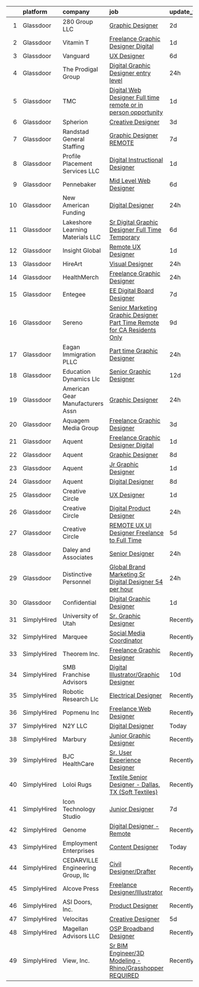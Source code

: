 

|    | platform    | company                           | job                                                                                                                                                                                                                                                                                                                                                                                                                                                                                                                                                                                                                                                                                                                                                                                                                                                                                                                                                                                                                                                                                                                                                                                                                                                                                                                                                                                               | update_time   | location           |
|---:|:------------|:----------------------------------|:--------------------------------------------------------------------------------------------------------------------------------------------------------------------------------------------------------------------------------------------------------------------------------------------------------------------------------------------------------------------------------------------------------------------------------------------------------------------------------------------------------------------------------------------------------------------------------------------------------------------------------------------------------------------------------------------------------------------------------------------------------------------------------------------------------------------------------------------------------------------------------------------------------------------------------------------------------------------------------------------------------------------------------------------------------------------------------------------------------------------------------------------------------------------------------------------------------------------------------------------------------------------------------------------------------------------------------------------------------------------------------------------------|:--------------|:-------------------|
|  1 | Glassdoor   | 280 Group LLC                     | [Graphic Designer](https://www.glassdoor.com/partner/jobListing.htm?pos=104&ao=1110586&s=58&guid=00000182009f920d83cc0e501e436b41&src=GD_JOB_AD&t=SR&vt=w&ea=1&cs=1_e8165806&cb=1657867834366&jobListingId=1008000486432&cpc=AC285F3A3ECA6BB0&jrtk=3-0-1g809v4kckblt801-1g809v4ksg4e4801-8e0ca34653e8e05b--6NYlbfkN0A96WIVUs5SSd1e5sdPWOjBiMJz3fk-GTbl_X95fEr7N7_O7gG7yYqATSY5E6jF4LOAu-d1G5vqmQK5-aVG4tOej9c_eEuMuqH8C1GeeNW2KtJSJ31b6MoFFw5KM710vWFGSjvXW7I3OG-OwT4mnPnLIfvWCjlnumDR2ayBGhUSESBLxX0cWl5Bz0cpK3t8G0VlrieY0F9W3OEzAx4Q7n80EDsuySq7CVHE0JQYu36E3Aqu2iroL2wQnexAp8A9zHow9kGMvnxqD7oCTEiomHWCnf6i6L18cWyZXG8t7WU52yfhnfWgyMUUboStRLOc3OSFHtmdONjT4upW_jrD8A2Yet_KcBvRcpm5mchVrpfq0ViHU2mF_QbsV0GNIoflCOCIeMWZ9JyVF87pGgAgmgDq5jPUqO4mrJHsbWinHBo1XvjDqYVpFqo_qQIfq6SH4To96fBCQVoplWFC-OVK0NLkZ2HUJseOQ9moUD1Op0vv5DqicOFBev7dw__Et0mJbvM%3D)                                                                                                                                                                                                                                                                                                                                                                                                                                                                                                                                         | 2d            | Remote             |
|  2 | Glassdoor   | Vitamin T                         | [Freelance Graphic Designer  Digital ](https://www.glassdoor.com/partner/jobListing.htm?pos=120&ao=1110586&s=58&guid=00000182009f920d83cc0e501e436b41&src=GD_JOB_AD&t=SR&vt=w&cs=1_619d078f&cb=1657867834368&jobListingId=1008003371939&cpc=6FC5BA77C9A4CD78&jrtk=3-0-1g809v4kckblt801-1g809v4ksg4e4801-b8aaf4f790a6822f--6NYlbfkN0DMrcEu7yrtATojKJA7cEzGQ3FdRGWLh0CZQInL4ECGI6k5tN82kdM0cJmh4vC7GgjKNvTzYday83o81_T4WKA7b-d9Hj33A104tepf51FPuFTB1Ljl-RdeiHAR7waaXXEbP6UQJH3qO91B-OiRteeOFAg_UGoOJfky8aSC0JcLRb8qpQLpaWa_oc_iYUls4TH-LPHhblBStgMoMa7aFYR-Y_wSWJ7q4nVmCN5unOrVlaGO-PvSxAiB1YlvzsavlFpK24BIxJ7stDnDH4m1Bk7uLySh3p7rHLuka5nyxtU72ysz7QL5rogS9gwnfXt-G6_HmhVf_4yeJfTptMKIap4SyWOZNTwY69ljvovLL7sihqzEvFHQK_fp70JAD-nYqrrx12Pne5Uj7LPngUP9KadGkfd-6SxC_rY1Q7X5A94VMZ0XXpcy5wMKVKkaW1sI1OCfSyoMnRU7pGdrWCf4TE6URmNM7pkN16E%3D)                                                                                                                                                                                                                                                                                                                                                                                                                                                                                                                                                          | 1d            | Boston, MA         |
|  3 | Glassdoor   | Vanguard                          | [UX Designer](https://www.glassdoor.com/partner/jobListing.htm?pos=114&ao=1110586&s=58&guid=00000182009f920d83cc0e501e436b41&src=GD_JOB_AD&t=SR&vt=w&cs=1_7a653413&cb=1657867834367&jobListingId=1007993682666&cpc=451933188B21919D&jrtk=3-0-1g809v4kckblt801-1g809v4ksg4e4801-49b79d09a4a1ed6a--6NYlbfkN0BWQs_M7ZA8XLbIFWVw-PYcVVEPryqVLyWhKaEKPskHy2YkbHyHJDwBFABfX2IzFJUHxZBocsiHIjyETAA2IJleXMM53ZfGbShaZJ2LfLUC8Mp6T-TD3f4NqaTsWMDy-ly7MLoIOzJK5eWyMoHj7u3123NXzA5TDuBUztj0PtS1fm_ENyMu87yVQasCQGg0VzO8V3C8kAXffY3C513obgb4rdO7ewg3Y-yFpQ4xIyWHTV4D0ou7r5Te_YnBXjqq9QbbB3-6y_DTiql9DIYhW58XvAZf9t_7-tn-MmrG_LXDVXNo3IAED5Y0GRqckJb8nqHI4mk8_UC2sJk6oF0XKU2CNo013YwSUatcVDR0nlyFlDzP92ELtqXQYtNiQt2Jj8BY5kJtrjmrH-_4UZbAxA6WHIT9u1iVGueTSgBiX8mhKFLJiIQwEUeroT_M6sXEH3oA6Zht9z_y1biZsyQS3iJO_ALNB5MvKALOWKV43CcAV4xQSI0v2kfdVzqH2NLnZenPXQ_0qtIJajZuBsb4MvRo-NItg5ClnghN11AlWUB8kszNhBwxMGXuqZI_ysAct5vbp7oLMBMDYfj8VuUhf9Y62Hd9uUTU0ECUQ0bf4q1_KxhmHgHwUfRtASNcpLex6cB9T9SW0EpgD-dU9sJArdUqnCzyz8Ro_SZUxHUhKo2Hga38zZKD20CogC396W4_aThx740uDtli81dD-ZUSVBN0PJoY8SoF4UHox2mc0ziFlLpVEj6zLtnrN3i-cdMjjcmWgGUPWRK82eEyPJ1iE_MndUUnMax7wQMpK4ocpe7tD6sORUgLN6jAy8UdBl-GqCy6XVpV1xAjk5qFBuLY2Gsdy317HeBpYQe-3kVJ4cy4DFyq0nQKY-PTVy8zOfnUMzUt455sEr0gOj3bHWPFYrZaofCw1dTOkoI_2fm3d-eKlTsoRxKUd631j3QBmeq4DaLtreqzRsibm3qky4JXjhuFl-asgJkSZ8XzPftfS19zixtVbmvUd07G8cAoloAcjwyOAGpwW_k0_7YC41IN1VxY) | 6d            | Remote             |
|  4 | Glassdoor   | The Prodigal Group                | [Digital Graphic Designer   entry level](https://www.glassdoor.com/partner/jobListing.htm?pos=101&ao=1110586&s=58&guid=00000182009f920d83cc0e501e436b41&src=GD_JOB_AD&t=SR&vt=w&ea=1&cs=1_c9994b46&cb=1657867834365&jobListingId=1008006258013&cpc=853DEF62E69EE75B&jrtk=3-0-1g809v4kckblt801-1g809v4ksg4e4801-474385a0925fd0c0--6NYlbfkN0ATuzukLZvOA7Cxi5gGVTPK8s05ijijAIGQnHXs5Od0X0goQyMYXdNJBQ_KeA34_BL3DenuPMshZR5KXGNs7ij7qjSve0Rxmwcxnqt1qAUDibwEf1-XRUO-4IScDekABIm3y117-FNwSgEEhyrkceu2o1HT0IT9al7GKIjAUIQu7mPv7O2e6aLrzLfaSYD4OA6SVOA2afMw3B4N7-Ym9NFtc6OVZgypMWtUvFhUMaVcjYKlIjiid1_Xb_KpuFXOMV_V3SUqvV0nrqhiSHrueybwFk0BPJqXavNHx0xCbvg_-irgbiaXaZqdAfsv4rARWY719ARR-tUkAJcib1h1E6tbRx7JK1hCK0WdxQu9m6OGL7ZSdk7LE01wTtgt2KYVag3sRwzbEDmNy7_kz0fxAPMeUth9DxcHN6OEY0-emwBlEbuRna5ooEpAZ8qqe9YPx58HFXf41HdQbRYRJwBgdBvwrJia4MMAlODAh-SU7NjMsKwZelf1kPHh7uLIxvO2iYKmmnbL7EtjJQ%3D%3D)                                                                                                                                                                                                                                                                                                                                                                                                                                                                                                     | 24h           | Eagan, MN          |
|  5 | Glassdoor   | TMC                               | [Digital Web Designer   Full time remote or in person opportunity ](https://www.glassdoor.com/partner/jobListing.htm?pos=111&ao=1110586&s=58&guid=00000182009f920d83cc0e501e436b41&src=GD_JOB_AD&t=SR&vt=w&ea=1&cs=1_f3ae1380&cb=1657867834367&jobListingId=1008002937055&cpc=3DB599BF2F4828F0&jrtk=3-0-1g809v4kckblt801-1g809v4ksg4e4801-a26bebdf1fb63f3d--6NYlbfkN0BplMsZ7EaIhGY7mYoBG98EI7b4UtQDV_xIzGnVofTarjH-XwNLMxjau36WeZZlqvPXURsZJw6N1TbFArSAJATZmDS0irV08MiWaJc8zHueBBJfkS69_gWiCqqj0e-4OJhmxLk7gTdA_7j0BcRCu7AWb1JkRS_NNaoF2J1DH56vcXkYkwlJaQnX8c6jBiblq4E0C4chrUTE8j33awyya639wAnPq9pbEUI3-mq-rtaW33FyZoHXHQCZJYjKx_AwKHxxggT_AJ7rmP_MQojim3ST7q4W3MAhwS_g_GnOcFLV3U-NNJ8uNeiwViKK_jJ19Q_uM9Kq73Yo-tK_lhnrpS9IlbHNKkaW3Tlkas5MAS3AqDfY-Z51gIbgat3Vcj8i1CalYJmu2KaUKn1TI1JdVttr-d1BFyk8JkbMbhxHdSm3z6SD287KU9r3CAZvMEQspjulxUE_JylzUS7GJ6e5OJS3sSJl6d1mfRFsdG7b9TCFCv0m-et3LSDW)                                                                                                                                                                                                                                                                                                                                                                                                                                                                                                      | 1d            | Connecticut        |
|  6 | Glassdoor   | Spherion                          | [Creative Designer](https://www.glassdoor.com/partner/jobListing.htm?pos=128&ao=1110586&s=58&guid=00000182009f920d83cc0e501e436b41&src=GD_JOB_AD&t=SR&vt=w&ea=1&cs=1_d5169907&cb=1657867834369&jobListingId=1007997451737&cpc=F4EED0218A761C36&jrtk=3-0-1g809v4kckblt801-1g809v4ksg4e4801-1e1398609a68b71d--6NYlbfkN0BpNZHkGCYrNx41be8qaaTe0TzeBrdPS_PZvndxEDoRqCuH3CNcO_WgIxvH872q8BXocWzhpZ2eRKqkciQtsNBTawKLGBCPr2cWDGwrhQ-bf1cswthjJFSiqlVhhCMNwL2HoaXnVr_hlWdlAjgOm77T8-YWdXZWO3viAo31AQo78StG72DOM7TWp8lqTKskptAPjzmU_oi6NeAuUCS855-teGjDtIs-60q5u1Oj51VQOLAMyduJNi74ucXHkL2BXmSqIWdfSdchRwcshNpgFSAn9XT92TyKJnB25NMKPpmWhcy554iNhhPIAvSZMBKZxUMo7cWWaJNkX5bVl3MVFPCrEthKPG6Id0WEF3112da8OmgqC6Zu1VPHttqTIdzwZwYJRGV_QXWCuA6JJB550ewTKUXJSEozaS068Gpt3nTPUc1aWjH358SoSNR2XQkgqr_gdulvq5f3yllcgM7Y1ssZdZqRdXq4t-Vx3lt_Txt7x472NUYsfPjenehG6rIPbhQ%3D)                                                                                                                                                                                                                                                                                                                                                                                                                                                                                                                                        | 3d            | Lebanon, IN        |
|  7 | Glassdoor   | Randstad General Staffing         | [Graphic Designer   REMOTE](https://www.glassdoor.com/partner/jobListing.htm?pos=118&ao=1110586&s=58&guid=00000182009f920d83cc0e501e436b41&src=GD_JOB_AD&t=SR&vt=w&ea=1&cs=1_3374b2a4&cb=1657867834368&jobListingId=1007990726948&cpc=8795CF9063CD573D&jrtk=3-0-1g809v4kckblt801-1g809v4ksg4e4801-4705afaf81c910a4--6NYlbfkN0BP0SNj5t90jkfF5SbRhYc-YYyKnIlIACqwosTKYtJiUOPFcGVraBBNH3PqNVaKMlOuVmRJWKrrq4EM2jRhWlKfZxM8eXEywoHlN3U-M2UVWO94To79VdvpioeFj0KoewcVhePBU7vspZEM1G4UbOHc7zykI3Y0lskQjYjoXHr1-1fzniQvjeCbaTnFzzO3sOdLNlu8PzX6aFDYXW6HXvuuLXTbhQPWOS_zcYBuwb7C8JG8f6vO4r3K1jmzIOWmFUNdRYUJC0vZN8R0BZF2fHGDOVjjGAX6dwz85NgheQ5OIE22zhOK_6g6E3BFAdoUvnG70UdtWepBazzmXpJupg3x_5fcmPpDx7uDAGplUbM8vMb_OQS4VLMUXTBpoe4MxW1OQi-NhJM4S4vxkx_DuaflK6lRU8UKVJQwe1gIdsMzW-pxSKzbrYVGCG5v-xpPBWXBhcyEvaSBB6Pw0xZuLD0oB5d1ygSJRcdpRWLRY5Q8nDTbl8_CQM4En1UDriXEkFiAzeVWD9IPEE1EdH47lj6tLFVIYU5SyVCegvUuLSqvIVVkNGFVjI3nw2eMhNjO3KYLPeGFed1Mz7uPnNT83b6fuo_nLukYABB6KEb26mXfQ1Eg2hP6Kt8kGeYKWZ8JaLyPScLKOOYxcYdov_ZHvPuR)                                                                                                                                                                                                                                                                                                                                                                              | 7d            | Remote             |
|  8 | Glassdoor   | Profile Placement Services  LLC   | [Digital Instructional Designer](https://www.glassdoor.com/partner/jobListing.htm?pos=103&ao=1110586&s=58&guid=00000182009f920d83cc0e501e436b41&src=GD_JOB_AD&t=SR&vt=w&cs=1_69b24147&cb=1657867834365&jobListingId=1008003138507&cpc=85D4E989D68E6247&jrtk=3-0-1g809v4kckblt801-1g809v4ksg4e4801-0f4dccc4c7324613--6NYlbfkN0AB9QmTA0CCjNV0D_cA_rQfbQIKI-slyn3CIlmX3zDlnnooLjaoArZqjXIJKtppNx8RB8kFzjqeSzRFpd3YI4VitBaK3BJCoOgpXt06cFXR342onJG9yUmr-ZvSa_f8NuhDp9yS4OUAt3iGnioCJFeEZUfgzc39Ox0tQHC_Rz2anUUhSFfhR12oiMFSVr99w3ZrIlmrcsMrlQ37KNpC1hlCgp36_hZXpuKA9ZVc6ERK1WWTfvO3C1rWky7jwE9cBwZ-VrOYXh5457V7eCtYN2mVHzXa2cl-3bHu4TqTKxwVTcTNmmULtWDuakWVRNfs0MR1q9wfCN0Lbw4Ps4BFIpgF5oDBAf3tfhTjXAUrx9oczNISe73qQyXC8vcvrVXtV8sAPPxSL5FWM-U-0bNyDJgiGel8Xh5ETphSVsv-vXkaY4CN8XQagWnTihUjurKMnBYtW6Df7iEsycM4ScvGULDr_i0GPERhyZxJuhoOGaW_pzQSgl6xyNaBQPyHoUAo5lmctsJ-Rtxobis-CIu3GX-P9noFy7TJpAj41A-wp3u2iu0v5f0zFJxe)                                                                                                                                                                                                                                                                                                                                                                                                                                                                              | 1d            | Richmond, VA       |
|  9 | Glassdoor   | Pennebaker                        | [Mid Level Web Designer](https://www.glassdoor.com/partner/jobListing.htm?pos=108&ao=1110586&s=58&guid=00000182009f920d83cc0e501e436b41&src=GD_JOB_AD&t=SR&vt=w&ea=1&cs=1_07517041&cb=1657867834367&jobListingId=1007992914380&cpc=451933188B21919D&jrtk=3-0-1g809v4kckblt801-1g809v4ksg4e4801-09f7b357db24a266--6NYlbfkN0BqUN6ztqptJ5eG394UO-ZfSRZGZkbpPm3u73UixmBvBI1Y1JxWCCSi4WD6T2NB-2gugfCPeo8ZQOUqAEtz66ZCnIC6U5F0XJKr1Jox5VrclONP9b6iMFBTOy58yKslxi4PmsPGdNOFX2yyjFl7ZGxSjiZNk-UbmLbgopj7iYK_0fPO0KhQH2T9X9_seLYZZxSjsd5xUwOICsThBehbWtQek0cy030SOm32nghZxQVjPkBSXnojpdpVERPEJhPo-aHB-SjSvffG-gw1xh3tiPdkG0THg6hqaUuWeHjNLVHZlcJT8AwKDcoHcnxgGWDpP8oac0JKZSa1wh69Zb_da2e5agykvmAJJIHPuOv1WLQ_KqWkbEJahgeF96OtK7nhGtBQSvJttUIKznn2fv_nAXgJaxcVl1KotI49fYKm2gdZ8ZXXNpqDLvn4HNTufbkdzaPp97Z8JG0ek-ENpqfx_Xo3nLzEIx5T2QTlekDWXl0Ppwq5eCFrIkLnJvK3YgecXVM%3D)                                                                                                                                                                                                                                                                                                                                                                                                                                                                                                                                   | 6d            | Remote             |
| 10 | Glassdoor   | New American Funding              | [Digital Designer](https://www.glassdoor.com/partner/jobListing.htm?pos=107&ao=1110586&s=58&guid=00000182009f920d83cc0e501e436b41&src=GD_JOB_AD&t=SR&vt=w&ea=1&cs=1_065e6ec8&cb=1657867834366&jobListingId=1008005604342&cpc=451933188B21919D&jrtk=3-0-1g809v4kckblt801-1g809v4ksg4e4801-96c3d0f824927e96--6NYlbfkN0C2BFb7Ub2YUp4strrym9V3pWtjyRKtgHKt_kMzkewmGGJEved23y_kY-GSZp2akmMrMXBnf0_sPdCtSd-PsOEUyt98Mi-sR6I7bW0HgmIbOmUMY25IRArly9j6Qd8Aune8lrTsZEYIa91ohUTgu9UT6t137nsGeEKm-lxKnQqZh_-my8GcKR-aODhCp_jwJzPEkwhQQhBC04ea2LThnSRnRM4lJmsLl-bKnHFQfDelk5JbXomm1-MjhYKrDjwpe7JZfc56wn4_ut_Ly_QA7SfegKk2vriwGDqfWNnUDphAx9aNi1AIr5xGNEd5xyB6KAQsx_cXLfkqytraqVNA30N008LNslx8KNhpE24eaRx_mipuIZnnlCMS5Z7pUyImLG67cTF_0CuTkUoAXQiLG5tegjcq562XRVuJNZKiV1VQ_bq82ZuEoWVIcAxi4sIix1Cwq2TRPx3MdaCIa-2dNY18Sd1Wnds98LT8OLu9X_ssBhcHraBqxDq_aaW87IC8tTU4PYcElW3QdA%3D%3D)                                                                                                                                                                                                                                                                                                                                                                                                                                                                                                                           | 24h           | Remote             |
| 11 | Glassdoor   | Lakeshore Learning Materials  LLC | [Sr  Digital Graphic Designer  Full Time  Temporary ](https://www.glassdoor.com/partner/jobListing.htm?pos=115&ao=1110586&s=58&guid=00000182009f920d83cc0e501e436b41&src=GD_JOB_AD&t=SR&vt=w&ea=1&cs=1_f37dfaaf&cb=1657867834368&jobListingId=1007993982642&cpc=AC285F3A3ECA6BB0&jrtk=3-0-1g809v4kckblt801-1g809v4ksg4e4801-a8216d9fdefc7e36--6NYlbfkN0BeFm8pbmROb9PyittrVgizWoeXcqcAHiHO7qzxPoD4P4NNlHze5-WscCpmqp888O1xZAUHX7ZLwN3mhOT22KuFLpjNCvDQ-2jhtISJS50kXtRi7Cg89Jp7gUIQQTp3Xg-emeDRS2SU7r_U_eiBUOuwsgWjsSLbTl0i2_awCGAox1Hzs2OJd090-uLX_xE96fuHTAziCvCzKqgbYIAmXWBIIMXqMdDDsYjp-UayYCnryhSaVN3fNYE5N_K-x45o3M0fdyjsCmA3t04JoYvn4hM_mNOhpnkrVV6-CYv2-cBmO03Ml7y7yqSWS-OHar01XmEM_0ZZ1Ig7RsLLL-saEZfMb5EAvPRO7caIzQhuPt6x0gZhCh78_28wrZho9ciPevPcegJWr-LSD4TyJtAYyj6uXM_kK8wJrotIVII45SHGHWo5Vqx1K5r2g8T1dN8asNLTudT58Tlf_EusuIsSPEUPKD9iQnCeXVE0ZQel-tXy1ETz3a4ITPvbNkAjB6kI0DLzWqyJomaq6dFK0n19pvMDLVahCbjtx0ZjL8tKWZ_TphpGKUlQ_jNv)                                                                                                                                                                                                                                                                                                                                                                                                                                                    | 6d            | Carson, CA         |
| 12 | Glassdoor   | Insight Global                    | [Remote UX Designer](https://www.glassdoor.com/partner/jobListing.htm?pos=129&ao=1110586&s=58&guid=00000182009f920d83cc0e501e436b41&src=GD_JOB_AD&t=SR&vt=w&ea=1&cs=1_7e4d5160&cb=1657867834369&jobListingId=1008002998072&cpc=F41FEAB56D215062&jrtk=3-0-1g809v4kckblt801-1g809v4ksg4e4801-bf2d5b2917e3da75--6NYlbfkN0BKkHZu3wF05EeDimN_p6sYpKCMArvwa95YdH7UpkaBCobj99dZAfyu9JevU964-bJbWjvD1yYwIGdVidTJDBlugm7VnaJXtduST9Gcg3aeEFIRUHVaQXgDUCDDMqtXbMdzerbn5IU1EEFTTMJkGROmrUhtYRCadf4lYXjLkjxNyoQVU9h09V3eExzZ6rG2xdVhAtsOEJV8pckRC6CyhGIEWnUew0uc3x3H3-VqmJmCv3NBv_bq6nTfavRMW7Q5NkZAD7rxFdOnQb-di7kS8aIp80VHNPRCdCDlZcmAJHzpoJC0x_0FD2iTMM8GrLT2AkC7-UpJx2hdie7A4r0ALAyOyJtvihj2hCTa43dEkw9CVMFLxl1VMW3XPQ4tMJt0RJ8CXeGoqqFdt_dVSfagn0O3F_lpD2PBt2ibDh5JNjHgx9ucYj61GEO-wZF3hdrkCSqkizaTZRDnVaZLLGm6xGckVGYQ7hq8A-N4BYgCd2xkrYT66SW6O-LT90RDLHs_0-Qbk3YBYnm5cg%3D%3D)                                                                                                                                                                                                                                                                                                                                                                                                                                                                                                                         | 1d            | Remote             |
| 13 | Glassdoor   | HireArt                           | [Visual Designer](https://www.glassdoor.com/partner/jobListing.htm?pos=121&ao=1110586&s=58&guid=00000182009f920d83cc0e501e436b41&src=GD_JOB_AD&t=SR&vt=w&ea=1&cs=1_2d5695c3&cb=1657867834369&jobListingId=1008006990165&cpc=723ADC3DFE402989&jrtk=3-0-1g809v4kckblt801-1g809v4ksg4e4801-707f6ec11249c099--6NYlbfkN0DSgjPPcnEdvoK3uuxfISLALE6pB1FR7YSHOr_tSg5_QGIhoz_2VqUepdcKLBLI_zQsemZvjWbTmuNU-8qD_5yZ4Wkv_uXn2T-bUm0XKK8bPwPvaWQSs82hJtIXOIR23d3hUCuyKasdapFmOqEz0PaHbJCY_n4FpUa_TzCXZMVtsOZ25JsI9TZ-eZH3gRZlOWOZi85CNGJnr8gW2S3l0vU_TOPYniM6QhdeWyThYpNedlxYfSAFzLIflHOYbAYW4TYxJ7I5WhrZg1bVU4fNPgSgsYsS8ZOT_z7xtiT1Asa0GBIUJr5EWqgF_iQHJt2Ik3wXYTspxfJgMmS7mrwpaiQdG7DDkjggosxdHFQoWI6ZFk6jzo2vCN_NsmX0IXgSTobePS9RdUJ0l32DGPRD9y-jH7AWcAhYGrbsFfW8e_ZwunYZIgeqkNhTZt4bOu-ExWfEkzcYnCQbRzz2QPKLr_YoDNbjlytpdEMKFSQAvtkQqnin79Jof1IIqAQggnxQnJQtAu4jPlk-A1ZsQB6owcOSLpYOWBgXG6guDaqiaYbi1mrY1AFD6qmKihjY-M48YeLfv2qv7XpcNpuDC5PFbXL6)                                                                                                                                                                                                                                                                                                                                                                                                                                                        | 24h           | Denver, CO         |
| 14 | Glassdoor   | HealthMerch                       | [Freelance Graphic Designer](https://www.glassdoor.com/partner/jobListing.htm?pos=109&ao=1110586&s=58&guid=00000182009f920d83cc0e501e436b41&src=GD_JOB_AD&t=SR&vt=w&ea=1&cs=1_3a050e43&cb=1657867834367&jobListingId=1008005751463&cpc=155EB9D5185558AF&jrtk=3-0-1g809v4kckblt801-1g809v4ksg4e4801-d04551f9b2678583--6NYlbfkN0CJfBDSEeEc7eUnd5rVrn_aucFjVrvzgr_Il_-mepVEc-BLHCDOq-mgCmeFXAeYHsF02brgSvziQCU-GFCF8qBdIgZ04X2e8CQON-LG0-R62OPXwxprqx22bF7M5wxVJHq92As2CIT941S1gZZvlDWFP2MWM1HNHby7FZViwuXuOIwvH4DhgIfXsCY_sHGqok5VFY0X9gU53sglQejPGxr54YEhAxhXodqQkx9sYLv3OvBH0mFERe8Iqf8cRjU_HZyFTVrLqQkDMr-PVO74EuiOYW-nkFFpYPd-bPUPVAJEuFmQzluVpuyba1Kh6iKgQnUOgFAzy-zokSrO6p3axjVNVIZinp_OCfFZ3qm0HZOXOe1rMAh7Ff1fu7htGN-PzHwcEIXsPz-WnyMiUBOt4B1Yil_mXxdqPx3c7O96EILj6B5nWsiat8NjOkzWjF8IwJ6EQHM0elqCpcjK3y4lqABnNWqUCVQ9OXzzTZ-wR2ymtRecD2WM45aRIvn_V_KGm4hoDt64DLCIng%3D%3D)                                                                                                                                                                                                                                                                                                                                                                                                                                                                                                                 | 24h           | Miami, FL          |
| 15 | Glassdoor   | Entegee                           | [EE Digital Board Designer](https://www.glassdoor.com/partner/jobListing.htm?pos=130&ao=1110586&s=58&guid=00000182009f920d83cc0e501e436b41&src=GD_JOB_AD&t=SR&vt=w&ea=1&cs=1_64509fe8&cb=1657867834370&jobListingId=1007990073468&cpc=654405A9B1E0A9F5&jrtk=3-0-1g809v4kckblt801-1g809v4ksg4e4801-511860f34a3aae26--6NYlbfkN0D6OzZjpD_hbicRkMZwNNvvxSeL23iIfvaC4EytleQ8zDIpz0YQ5KbISa7_Zvw6kCxB2QQJoTBUTfkNWOmsBNl6UIc76Bkx_Enx4KcGAKIbj8HIMdbWaRLWSfD8BZu3E5soMoj-6PmmG6W29Se2B5g6G89ANP_2v8T88LzISWpUGxb02QARlTfs9fftdSJIx6Pf5iPC61BhmgyzpahwPxjrkM73i7LlzJcWuQvUcr3m86lODTyA77YxZL-0t0fCe0sGsSbG97ugcBvH0R2Itpdcpd9l9KuOt0Wx3JvdemUvOYo4ZROx4ynv2mwJ-HftdHtR88pMkVD_zEVJL9X2N_LaOovDCfpkjhf5cFXQY-2DL16X27afzEf8GntHM4vevUV4LfjgwzwtiIbBmmEnxTCi-Ycxgbmd2_SMQTfO7Iki4RnnasznVGR6DMFz_i6hG8a4qFj_jWrvu_ncvIhEfZ_gHnmEE1asRhtoOscNjIjaUv2kbcqwvr_TtOrMvI6rNowiBcziKP52iw%3D%3D)                                                                                                                                                                                                                                                                                                                                                                                                                                                                                                                  | 7d            | Cranberry Twp, PA  |
| 16 | Glassdoor   | Sereno                            | [Senior Marketing Graphic Designer  Part Time  Remote for CA Residents Only ](https://www.glassdoor.com/partner/jobListing.htm?pos=113&ao=1110586&s=58&guid=00000182009f920d83cc0e501e436b41&src=GD_JOB_AD&t=SR&vt=w&ea=1&cs=1_922a639a&cb=1657867834368&jobListingId=1007985634958&cpc=3DB599BF2F4828F0&jrtk=3-0-1g809v4kckblt801-1g809v4ksg4e4801-40c671fa3148f82b--6NYlbfkN0CvOeNjp4XLn3k0qM_T7iPcYCHAOtwX2zm7IpN2zDQyNQLlNaZWkEqBRrjuxyApmnEaO8G-Q4jUxbGg5sHk4_cP2TCDV2Rviujf8rXObzkq0my3QX_NGNAWq3dCe3kU2jOEuF_nKQ58vSxI7krOuBgK6sBtPnkm8cw_y_-ppFC54An_y4E3rFWZdo0z6CLC-B5puFKVvGscCDCp3zCogZp-Cb2wCozTJIQgAfFZBGR3MTabTRvLxkRErFRktT7XXJkJE8pYg30NyxvnSq7MyogcmmFHOMmKeGcg85Vkp7HexuLp-6B4fD2AtXbSH8dfOs4j3ExqfXMR1rlcMu-HuRpjLH-Mtm62-bnm27BsDhNtCtTNyz0-W7dgusUf3mqNTrQjcbJYSFbThOdhc_LGRcU0lmQv-G4gBd19mL1t_xbZWKFbsVTE6Gm8efDGwuS_mdPia296dVjgyhV9bvSlCjRz54SNE3yBz7b6oQs6hWvqIV41E_DWp9GMzVO20OWtJLSWIbdCEtUBJo82JhlPJKrLQOOf2JyDDzF1B9VShVNJJuSO8ZM83lKdGRrU7WAAJBc%3D)                                                                                                                                                                                                                                                                                                                                                                                                              | 9d            | California         |
| 17 | Glassdoor   | Eagan Immigration PLLC            | [Part time Graphic Designer](https://www.glassdoor.com/partner/jobListing.htm?pos=110&ao=1110586&s=58&guid=00000182009f920d83cc0e501e436b41&src=GD_JOB_AD&t=SR&vt=w&ea=1&cs=1_f756d14d&cb=1657867834367&jobListingId=1008005576653&cpc=9DC6E4D8324653EE&jrtk=3-0-1g809v4kckblt801-1g809v4ksg4e4801-ffb64c6432a15975--6NYlbfkN0Buln86G4cHs0EC-FAsLh6IU2Ro-7FSZk9LVJ1OxKyEEs35VxL3d-j6TnaBeQMVpG6KOB0XooWEK2BCHlfLITqaT1CI0B00RRy1M_J4Bq4Qy8geNw0oJT1vI7nlt1nIh_2_foYNpRNpyv2j1tEvO_TQKcxZO28Jg0kp_Gflnw7NRdoDpy0-ierb1ZJb0dqSp8ij_2bGeumJwHhEtTFJ7nYZwpDbm5cbVecYXQjUwlkwPugfVYTV_VqPKPqVgdPYykHs6o8veZE89n6ycW9NlJ4eAyT-zJG-f8fuLJeJloHwO95kw5_-NCemQsv44svdSBPcxC3HgzQx3mE-py9tiZZcXOMvk4BE9dnVfPoAQ4nBH6fpCjMrCmonerz_qbesIm-F9R9bcoHppEP7a0qDnvHkmnK4wVweYr5p4BoHtCRW7GemfE0RHPJAlhTSNAllqOmQciDqDIxxRn7hfWuDct4583SfVviNIV66BvOJALNyC7CaUWPuwDiqFnSmRok7jJ8%3D)                                                                                                                                                                                                                                                                                                                                                                                                                                                                                                                               | 24h           | Remote             |
| 18 | Glassdoor   | Education Dynamics Llc            | [Senior Graphic Designer](https://www.glassdoor.com/partner/jobListing.htm?pos=112&ao=1110586&s=58&guid=00000182009f920d83cc0e501e436b41&src=GD_JOB_AD&t=SR&vt=w&cs=1_f31c9a3b&cb=1657867834367&jobListingId=1007978804793&cpc=155EB9D5185558AF&jrtk=3-0-1g809v4kckblt801-1g809v4ksg4e4801-0e18b2060813079b--6NYlbfkN0Dtahjid_k1maPR8Uq8ZOfdwDAF0TanZFG__VSd_-sjnf9j5ttr_S3DctbCj1q8FQtjpXdYEUYwacX8I7KkRF4Ucnoi-jciD-JbNP-LbC-H-pFHpq85QZQXUecyyJ7HkbdzG20lXI-mYY6sF2rAMTldy0k6e5gDsLiUE6kJglixL_jQuKRw17K1L5D1DxJyGfCp0MEp7_MVqAU953Xhw3eNwyk5gmAdx81zNlWClDJlO6sDzwOBlLv7Fl8Um4ss7zrYZ7JSoJCyY6yDVCNmLDG4K-5gXGU9vOSuAxTDs9qaXVgB-J5tx46WDVG4M0MEerX8phifOGkiyFoILuQKX3ir-F-zsZaH2VlHLDu8pNiwAiCWNM8PrxZxYmkClE56r7FZoO8iZ7r13lNKBjd3qO4XCsPq8OJby011Yj2FVwJ_EsSCWwucLd0PfIr_0ja-BMX9-07AvOknlKYqfQ0vCFmuOfdQdflx-9GlFZyFYwnq7y8x0sW2-BU1wPaHnEJuoXlusiaDYS7oIEjws3qgVEL6csu6PBlrKJgYreaw_WgpNqHkLYkzWLbi1xtAhkoqLAKdQo9eWU62RiKhcAhm2dBsiCq58p23O8CVBn4h1gMXAS0KCQpYbwv-)                                                                                                                                                                                                                                                                                                                                                                                                                     | 12d           | Remote             |
| 19 | Glassdoor   | American Gear Manufacturers Assn  | [Graphic Designer](https://www.glassdoor.com/partner/jobListing.htm?pos=102&ao=1110586&s=58&guid=00000182009f920d83cc0e501e436b41&src=GD_JOB_AD&t=SR&vt=w&ea=1&cs=1_603758ac&cb=1657867834366&jobListingId=1008005359415&cpc=1D891ED3EFC3904E&jrtk=3-0-1g809v4kckblt801-1g809v4ksg4e4801-7e6666bedbe5527c--6NYlbfkN0DygFkbP1ACuiISjZnzkUKSydmzg9lsGeqXrB9uXLChk-M-84XLu-9lR5mlF_wm4BK6apvpG4NfWBacdyZQmwXHqIb3Wkg56j81cCCn8INgHpM8xwAyyddPldruS3kpINmqve8fHhbvTEmfpMG-pw1MZ6ZNnQzqwIwOK98mOUSZ467RCn-N56cht-ukOPoHchtnawMZZJq9iKVqQeBW2AGLO1BVOGKjFetvbLiOCCcZjccI-qXsIKoln-6sp9ddXjxHW3L6fJfr07yOYKutiLIL2BvYTzNAAHtbnpejAPUEH0538j5mrk5NmrDW-sXc4nlFI3au2DS4vNu8MnzzG12igU0hm_P8eGRXXgEfIgLVXc79SVzvEtGVOuYTNvQOJiGWW0xKlB6dwWig2Et2moVQTR6BBsRUzUr7r-fgUXUfOwqxkBFsJ9Zg9qH7I80IvxKBXlfFKhhLXRMZfW57_cqhcW2C97ZfhbTt_UCpuWZmg2vQjeDzSnaPhZVtBgwpoaQ%3D)                                                                                                                                                                                                                                                                                                                                                                                                                                                                                                                                         | 24h           | Remote             |
| 20 | Glassdoor   | Aquagem Media Group               | [Freelance Graphic Designer](https://www.glassdoor.com/partner/jobListing.htm?pos=106&ao=1110586&s=58&guid=00000182009f920d83cc0e501e436b41&src=GD_JOB_AD&t=SR&vt=w&ea=1&cs=1_ed0500f9&cb=1657867834366&jobListingId=1007997764191&cpc=8795CF9063CD573D&jrtk=3-0-1g809v4kckblt801-1g809v4ksg4e4801-4d2ebfee1366db9c--6NYlbfkN0B77_YC1ejH0LARr0gp97391Yy-TxGeqGyDyozsWtoFq9ZzXKVwNAMSh-0H-d8B6y-JMNg478dgS_EFxLQkcC0AR7XcPLpj2GLpx5-vSU0lZW1E1EjVYHQ7_aX-_DxG2gjY-MmmjSMVqG21zx0Or1c9fsnWdtnAVM0BvkcaXuyhDiOkSGcRDg_6oGk-XpsOGOIbXUB2EaO9dCrI_CwHVtKphueDNuvAyDfmX7eu_TMPUpcm1jF7Z9kYs-lKzWduzuv_Ni_-X_Uc9ax0DBLFU7QbpaEInqWzCpLUHLEaL6HQEm-ZxSjaMhilK9FwgkH7ks4aFfMW0p_LWCEFlBeN5gofTwnS0Rc7czDb6IXIZfSvPkXPR-eRXyPEUwkpb93jXSEP5LohpjFc2ZqaIqwWohvV69KhElCUtT1dh2p1TqKLnwkEuH0LYprO-hPpdQL3OuEzYf9bamyTJw0BOz94uKGOzifW9NxAi8G8SenW79EuNsaXe6gd9MidhSxoCQnH9JA%3D)                                                                                                                                                                                                                                                                                                                                                                                                                                                                                                                               | 3d            | Remote             |
| 21 | Glassdoor   | Aquent                            | [Freelance Graphic Designer  Digital ](https://www.glassdoor.com/partner/jobListing.htm?pos=119&ao=1110586&s=58&guid=00000182009f920d83cc0e501e436b41&src=GD_JOB_AD&t=SR&vt=w&cs=1_975f5024&cb=1657867834368&jobListingId=1008003545844&cpc=FD1C1DA32C38CFA7&jrtk=3-0-1g809v4kckblt801-1g809v4ksg4e4801-d76c20a269c53c77--6NYlbfkN0DMrcEu7yrtATojKJA7cEzGQ3FdRGWLh0CZQInL4ECGI9gD0Wolx9R2v-Aex0-GK04yPt-upQdo0XiJLa-I22KSxUnQo05J_hrJhbGxIhbmcfVC-xMf3E06Jq3qkG9uVBXC7pswMq01_4u5HibExqvuEFpwQg8lCGqXTR3gUICnAPFl37si3Om5vI3-upiiMJQPDzN3gBYRp9CdNZCZ340B1zEtJjTKXJu8qsf83ti04FFl4CLSDAU4bsitA_10pJa7GjsYhautYiGwHyq5LmMVNp0Wx9TEUEYC--bmLsa7IFHz8qLVhjSUFY5jpsQxSB85VdnxYc4-IiYgzYIbi87suXHSGQFlyz7oq83jRDm9a0VXJO9kZnDq8GNgenhUhTdyLgnB6ysrlrskAieqMuUw0-JMdw4kQfmQlPJhJq2BR2KJXV-K9EkLVCsc6rmN3FsQTkV2132qFw%3D%3D)                                                                                                                                                                                                                                                                                                                                                                                                                                                                                                                                                                            | 1d            | Boston, MA         |
| 22 | Glassdoor   | Aquent                            | [Graphic Designer](https://www.glassdoor.com/partner/jobListing.htm?pos=126&ao=1110586&s=58&guid=00000182009f920d83cc0e501e436b41&src=GD_JOB_AD&t=SR&vt=w&cs=1_b2198f7a&cb=1657867834369&jobListingId=1007988996665&cpc=FA84DF7EA1EC2398&jrtk=3-0-1g809v4kckblt801-1g809v4ksg4e4801-d52aca7df62de0a8--6NYlbfkN0DMrcEu7yrtATojKJA7cEzGQ3FdRGWLh0CZQInL4ECGI9gD0Wolx9R2v-Aex0-GK042anucAX0UHAFAOZzfrb71RaUo5kU5NRbNy-NsEMl1LCrzajUtzA10UAE84u9e-MwLM1_TYh0_bh1m7rzdxuUI1PJE0uGSyUy0yJb0OhvDadiHmJMC07gcyDp9xuPjqtAkss2oXswLfSIknBCz5Bke6CdsviD6XpOERG9QfP7H1TTcg1uDtj5DY1g8lCCTyNZkk8U27pX3AhHzh27ktBFRl9I8ibN3xDJrR2LrghFAqBOAWhigVayGvFaMUi-5n_8Tw-_ePHJv-Uz_4ddTPccAu1V8eZjIYnSPWybuTdp1wQhYOrbTtp1IBBGUXnsZorFmfKGCPdfxelKU3uKs1bv6XZnuZr5bT8PIBvGFvu_hQZ6Gm617q5HeG4yK05VoYvNm23kzzBmUyg%3D%3D)                                                                                                                                                                                                                                                                                                                                                                                                                                                                                                                                                                                                | 8d            | Atlanta, GA        |
| 23 | Glassdoor   | Aquent                            | [Jr  Graphic Designer](https://www.glassdoor.com/partner/jobListing.htm?pos=124&ao=1110586&s=58&guid=00000182009f920d83cc0e501e436b41&src=GD_JOB_AD&t=SR&vt=w&cs=1_8ea54c67&cb=1657867834369&jobListingId=1008003545858&cpc=1CBFC3E34E2A31FF&jrtk=3-0-1g809v4kckblt801-1g809v4ksg4e4801-7c58a0a5956f9fb1--6NYlbfkN0DMrcEu7yrtATojKJA7cEzGQ3FdRGWLh0CZQInL4ECGI9gD0Wolx9R2v-Aex0-GK04yPt-upQdo0cKldWiGhUvmZAIuevY5kdmVCKwBAolq96kWulbjQeAT9Y3fnlzHfRH784kwzdZj8A0fKRc4KRD4lYQL6Baic2ADNSBUnvwxEAyek4MbM8N_mGgWHGcWv0OxILpoRA05TiVN0FB7QBE0fGyZLGtLQ93_1uVQhZichFiUryxUuq_jz_qUd5aY6b_D9PrUGfBZ8rogXoINWOWB5lHy-0MWLl1dj_acXo-A-5bSh6n6n4rDeSuMUWLIxJ6Owiza4QkF5Wx9CV5OT5qNka0zKTZ-zgM-dK1bGjRfh7J_s6Ct8NOpOOjAu0mIhcsI9p6VWW9bfKzpUsaqHpL8F0oXpUttmI-YyKQJHAjYioG8qf2ya_c6KoX5xWGCf6nGqskea3fXhg%3D%3D)                                                                                                                                                                                                                                                                                                                                                                                                                                                                                                                                                                                            | 1d            | Carlsbad, CA       |
| 24 | Glassdoor   | Aquent                            | [Digital Designer](https://www.glassdoor.com/partner/jobListing.htm?pos=127&ao=1110586&s=58&guid=00000182009f920d83cc0e501e436b41&src=GD_JOB_AD&t=SR&vt=w&cs=1_c2b0add6&cb=1657867834369&jobListingId=1007988244177&cpc=FD1C1DA32C38CFA7&jrtk=3-0-1g809v4kckblt801-1g809v4ksg4e4801-81eb5540782e989b--6NYlbfkN0DMrcEu7yrtATojKJA7cEzGQ3FdRGWLh0CZQInL4ECGI9gD0Wolx9R2v-Aex0-GK07REm1m7sETvjyInrHo4GQnK4bB16FHwajt8xGSsCfEeU1-PjuZPHT7w1eK6QEn4Au2oR7xkDOVJ5TUE_bGFzAB_kvTlvdESeZSGvIMV1SBlYh0Tt3za8XUPkxepUfd7uxQaPZbhoENOIOqIHx9NolbZTn5bGbRbHKz1W0bMFwDVj9i9a9UByicsZtY9On0C7LvGIv8eELKaFWO3hKjj22TGAQ8MrCmzv4c2EYMtNY7wcKhjT4ADW0rBudwvk9XR0eKAqCwOjb6ZPuv6FYt4p7nkqE60g1xaWRO7IhFKyu6ilPRoqYbWP4NxkUG9skOozviNXPtIKwVlDc2Ezr5q_zYg-AdSrUCCWkw5D-jBdn-1qmS5GnW90jVjfVCx9ueyiTeSy1K9om0DQ%3D%3D)                                                                                                                                                                                                                                                                                                                                                                                                                                                                                                                                                                                                | 8d            | Pacific, MO        |
| 25 | Glassdoor   | Creative Circle                   | [UX Designer](https://www.glassdoor.com/partner/jobListing.htm?pos=125&ao=1110586&s=58&guid=00000182009f920d83cc0e501e436b41&src=GD_JOB_AD&t=SR&vt=w&cs=1_ba730a70&cb=1657867834369&jobListingId=1008002398582&cpc=F4EED0218A761C36&jrtk=3-0-1g809v4kckblt801-1g809v4ksg4e4801-45ffa038fe01b75c--6NYlbfkN0BPwlZa85gbT4Q3XYQoU_uQn0Qmw9zd_9UNfmcwtqAVud1yvyq1Z4UAlx1bxhDUi3LcJ97tdGRNMkcSgYo5bTSfVY3ayyvLl9tTbGzlUTO2DBH1tV5OadITi9ifBl_GXRGZzQpeCbHhvFi-DOrYx8lNt3V_mbeXTLylhZuDc_aVL7IF5r6NKr6nP-cKGaJduOW-OSaMwTx3_3JXLCRJmXJOS5N3YfldW5yroG8jpUABm6Xs7mGs2MHfHWxlTSPSUfztQso2CH8LRoKbevp7FNuPEXVZVuiu-JdueSEe2aAR2AV5KyDapHrsvoEbLMYZVJWADFhI0NuEz6S4PxOni34VsNz5-Vt5qRG7yP5zSbtHTCaLw56ca9fV1wrWtmqIZWx6StzhiS7U0fYb5nugTp9Z5tszOf20NFXOZoR8Gh56R65zK-btZmNveB6vgWrYRF1Iq4Gxtf3xU8IF_49XZGl0W-ouS6Ry3gYeWL5b-2N08llvL7KybCDX6tlTz25HqNbhJBOMxrSXkw%3D%3D)                                                                                                                                                                                                                                                                                                                                                                                                                                                                                                                                     | 1d            | Atlanta, GA        |
| 26 | Glassdoor   | Creative Circle                   | [Digital Product Designer](https://www.glassdoor.com/partner/jobListing.htm?pos=117&ao=1110586&s=58&guid=00000182009f920d83cc0e501e436b41&src=GD_JOB_AD&t=SR&vt=w&cs=1_8a0fc224&cb=1657867834368&jobListingId=1008005241044&cpc=FA84DF7EA1EC2398&jrtk=3-0-1g809v4kckblt801-1g809v4ksg4e4801-fde372aa508be703--6NYlbfkN0BPwlZa85gbT4Q3XYQoU_uQn0Qmw9zd_9UNfmcwtqAVud1yvyq1Z4UAlx1bxhDUi3KBQpObBeruR-PuFyv2wp_gYMWOSKW04wqlcECNghEnBEFS3QfeaK5Ap5kXAx6TxVJaOy-TL26iJUeaUX9znKe1cT19wR8eUHyzCb_VX8Wy_gayoVfLENKMpxrn-0-Luf-7z5Z-ZnQX0J6DRX7dwk2wBnO-BrXbz8jh5FwzgZq-DmqnDT_TJVusKTmzx4WScGwrBDOBsAjfxR0odUEm5jQx7hoVqXYxr97HHZ3-VjWn5G_JQ3k6BhAffiOLCpORUWHou_xETF5uFL3h9sMC8qLOUdoWbrPT8DkxCf9O5lemBSJ8an5qQUd-L4uyztTvuPmnTYfVdZGpfCH29XvS3Y5IVMDmjeTnkzBWT47JKZ8cIWus-BZTutq50Nn9SBX6RnrwJierJyuHO8taYJCvNMg5iko22yNMYFr93U9W2CxNKcD9Xw_IV6ucVK8_pYZHGWvSU7zaCJoCxw%3D%3D)                                                                                                                                                                                                                                                                                                                                                                                                                                                                                                                        | 24h           | Raleigh, NC        |
| 27 | Glassdoor   | Creative Circle                   | [REMOTE UX  UI Designer   Freelance to Full Time](https://www.glassdoor.com/partner/jobListing.htm?pos=123&ao=1110586&s=58&guid=00000182009f920d83cc0e501e436b41&src=GD_JOB_AD&t=SR&vt=w&cs=1_332769ff&cb=1657867834369&jobListingId=1007994241979&cpc=FD1C1DA32C38CFA7&jrtk=3-0-1g809v4kckblt801-1g809v4ksg4e4801-801fdfdddbb93a6f--6NYlbfkN0BPwlZa85gbT4Q3XYQoU_uQn0Qmw9zd_9UNfmcwtqAVud1yvyq1Z4UAlx1bxhDUi3LcZInrQXZUfhoUeHCkk-pjMca0ps8qMOemYCq6YDHtGqtsBGIuxPIzFRNSbhV9m-Hm2XYJml44WSGSr1yzEDv325aribg5EH0QzZHmPLMdd_O7Cxf8Gx4WQwpvG8WL076Zn8M7kdNOYLNkdPVqhjp2_E0_r1K176qySrUbw6PaQ-Q7HGCPBeMiz26R6ckFir2vj7I0wLPqpMVRgeYhDga5ljqI6jahv_B9DyBmVAMQCy7Qd53w5_7ZPuSsZFXND12ldnRUJ4ZMmLWDp1EPcjkNyZSomQZcK0F7nbZ3r00kUaAgGPBZd-THQOcicLnQZaIO7medc7vDQmqdMKqwj44PCHXX9GOYFVA2evlpJHShgp9lW14FmCBjygEs0bOaR2gAKdITQbvPC4C2EBdI-r72SBWl1uB6VrrOANglNWU25StLeL0pmwAQ5QQLk_mAsm4HiVdnkolgIg%3D%3D)                                                                                                                                                                                                                                                                                                                                                                                                                                                                                                 | 5d            | New York, NY       |
| 28 | Glassdoor   | Daley and Associates              | [Senior Designer](https://www.glassdoor.com/partner/jobListing.htm?pos=122&ao=1110586&s=58&guid=00000182009f920d83cc0e501e436b41&src=GD_JOB_AD&t=SR&vt=w&cs=1_a7895eb3&cb=1657867834368&jobListingId=1008006022779&cpc=6193B0C32834B022&jrtk=3-0-1g809v4kckblt801-1g809v4ksg4e4801-28fb7cdfe1e4a569--6NYlbfkN0CQCshfoFMXvghQg30-xGhLAzxB7-MzzH4o0-qKKrUAb7NRspAWI29QID3lhmUfKZ9HNkqf0BfXG2LaIxqMDXmB30Z9RtHPrIbYg_O9PyjvcAfZ5SRz-_5CFEv7I37AJIKfdyfsYuGKTI6sRvhO8Qoxu4UZKp-pa9CoIZqaOV77SAFUyv_H9hqXju8_yhImvjhIGN77IWHZHzlm5Ymzm2p0BzTdrPAXYcAY9o0wmJQCQPM-KWU8IUVP8zhs6eAXjuxKqDFbY-QTq-94i09JGAh01G4GT2PsE7jTR9GLNyrRqYkwHXcQKkPNLNQ-18yg9ARszJByViuQSMiMXmdJ5Sy2kwrQ_Ahugz8Wdwtu7QnhSkK5gmdL9Y_yT2KfB3RiNZZhgCQJ_Iu2xlOXDGFCAWmqFJ78GFqLDs1xw9Qq8XOrBXiU2pqnNjUyDr1aG9zXwXiZr0WFYxvuJJVDyFtY95DTEKO08xzpzOfsiTti1R4s1b27lM2Rw2GokXe5QrAH2pbRKaAdOAH-LYQbAJh-aCkh)                                                                                                                                                                                                                                                                                                                                                                                                                                                                                                                             | 24h           | Boston, MA         |
| 29 | Glassdoor   | Distinctive Personnel             | [Global Brand Marketing   Sr  Digital Designer   54 per hour ](https://www.glassdoor.com/partner/jobListing.htm?pos=116&ao=1110586&s=58&guid=00000182009f920d83cc0e501e436b41&src=GD_JOB_AD&t=SR&vt=w&ea=1&cs=1_0e02bacd&cb=1657867834368&jobListingId=1008005957863&cpc=6FC5BA77C9A4CD78&jrtk=3-0-1g809v4kckblt801-1g809v4ksg4e4801-e4273e6d2344fb97--6NYlbfkN0Bb1fqSDhg_G_Bb30unkHTedSfEldPKzW63zOsO1RilGwA9q14zNEq21PNcvO4nXZGj4ifyQ4tDeOTgmHJe5U5qcUAFiNC36PDTsOUMRNm04aJLttqd439hpUUysNdzmQtEp9aCa1f9LFzeMjHDfyFk7Fnqh6fliEfr6ZncTl9O-DIb8uzJNJnsz9uouoLn87AxdLVfOl9FFV3fSHKYx60AUClulqo0dCQyblKw_-zZEHTXmmCfWRvQQ6CUK8lKL8YNU2qs4PmIJpz2M1HhIMw-_HwkGyrTlyu7RMkV_ztxyvu1Z0tQTGe7dCYXZKlUvkGwHMJucs7ZbX659GPTL3_ZjK8fAZ3G0HlAXo4iJbX9Usz6QdgCP61wD6amcCOez0l6dZgsGWKax9Y0rlIgNE1GaUY-p6vkW6cVD89k-Kt1QeChfFsTSudC5r61_ozfVQMnDIKHy1DxQFfsjfYQEpPnrFq7JED6xNfMI8p1QSRwhhtM7MHoim39TeW_EXKvgftw4aBVR9q7pQ%3D%3D)                                                                                                                                                                                                                                                                                                                                                                                                                                                                               | 24h           | Los Angeles, CA    |
| 30 | Glassdoor   | Confidential                      | [Digital Graphic Designer](https://www.glassdoor.com/partner/jobListing.htm?pos=105&ao=1110586&s=58&guid=00000182009f920d83cc0e501e436b41&src=GD_JOB_AD&t=SR&vt=w&ea=1&cs=1_b880ffc3&cb=1657867834366&jobListingId=1008002363986&cpc=451933188B21919D&jrtk=3-0-1g809v4kckblt801-1g809v4ksg4e4801-ed6e22a3ef159d9c--6NYlbfkN0ALlVE48MWrgt2d0mHJVX740zmIEL60xmbxF1imK6ySVLMdwBxdYI_M1SIx2rEYDJiVn5DB5dzTaxocxPh-pSRa7VexBf6b9rh-hHR4pjNxbFNzNUpC6qMMdxmwAdwad6HOiiklmgQctJGcMjM_11nBLjhYyMfceBaOvS_RUvyt6axOXClUtcr0N7wBGihnmmPQIhStjCoq9VLg3JhCfFpEx0IUvtgLOkfjxC_u3eR047FI_RXW5KQ1kRFIv4N0xS1OG_MyBSNrYIwnQ6LyPtXC32xBNvJBnIfIfaLvi3wqKGoAQW5u8aHqLBzqX_76Pp6A7j2CNebumNyFdDHI7_hU8TEPvmUSX2qq2m4D3t583u1hlVErZfBd2RUTPxgUc8_X65NDQNbj8qZZbLTdRlS1fQu_LN9polLR_svczr5-RpcEgzKu7q5R2FiVAMfdEHSzIS__9wLMPTc88zwLsJEb103i0R-G6BMpjphu7mPmS35LcBMLqvoAq66hkKw3i2Q%3D)                                                                                                                                                                                                                                                                                                                                                                                                                                                                                                                                 | 1d            | Fairfax, VA        |
| 31 | SimplyHired | University of Utah                | [Sr. Graphic Designer](https://www.simplyhired.com/job/V4DSs8o9ZheEMS_190KRataIAH-vGLJ3vQB47XABAF9nT_FrlP1a1Q?q=digital+designer)                                                                                                                                                                                                                                                                                                                                                                                                                                                                                                                                                                                                                                                                                                                                                                                                                                                                                                                                                                                                                                                                                                                                                                                                                                                                 | Recently      | Salt Lake City, UT |
| 32 | SimplyHired | Marquee                           | [Social Media Coordinator](https://www.simplyhired.com/job/X6kY0oivPioDWLVQWfPsmuibY3ohQczh1iESK8RASYPH9htPNUFXyQ?q=digital+designer)                                                                                                                                                                                                                                                                                                                                                                                                                                                                                                                                                                                                                                                                                                                                                                                                                                                                                                                                                                                                                                                                                                                                                                                                                                                             | Recently      | Remote             |
| 33 | SimplyHired | Theorem Inc.                      | [Freelance Graphic Designer](https://www.simplyhired.com/job/X9uns7gwmHwlm_ccFdh4AiB-UXISgpLZ7m-DP3rc-uv3Ok7Ouux7Ig?q=digital+designer)                                                                                                                                                                                                                                                                                                                                                                                                                                                                                                                                                                                                                                                                                                                                                                                                                                                                                                                                                                                                                                                                                                                                                                                                                                                           | Recently      | Remote             |
| 34 | SimplyHired | SMB Franchise Advisors            | [Digital Illustrator/Graphic Designer](https://www.simplyhired.com/job/8losub6_ILil13F0GnS6wgsyADSZ3qbqZG9ugB3tD5jYP4yUi78zsA?q=digital+designer)                                                                                                                                                                                                                                                                                                                                                                                                                                                                                                                                                                                                                                                                                                                                                                                                                                                                                                                                                                                                                                                                                                                                                                                                                                                 | 10d           | Remote             |
| 35 | SimplyHired | Robotic Research Llc              | [Electrical Designer](https://www.simplyhired.com/job/SGJ76gmM9EnO1jN6MgfXoA0UYWEDR7PFxxyMfsMS2ZqJkbpDOpj6uQ?q=digital+designer)                                                                                                                                                                                                                                                                                                                                                                                                                                                                                                                                                                                                                                                                                                                                                                                                                                                                                                                                                                                                                                                                                                                                                                                                                                                                  | Recently      | Clarksburg, MD     |
| 36 | SimplyHired | Popmenu Inc                       | [Freelance Web Designer](https://www.simplyhired.com/job/EaET-5mh7AeFzrQ0rIjszZM8aItHq5ho1ji1ylho5X9wGZDxuNn0zw?q=digital+designer)                                                                                                                                                                                                                                                                                                                                                                                                                                                                                                                                                                                                                                                                                                                                                                                                                                                                                                                                                                                                                                                                                                                                                                                                                                                               | Recently      | Remote             |
| 37 | SimplyHired | N2Y LLC                           | [Digital Designer](https://www.simplyhired.com/job/KUaBwRfhdhC3XZo9yRXImpQUQTlPXWjsszQCq_NPx4nN4_EVY7se0Q?q=digital+designer)                                                                                                                                                                                                                                                                                                                                                                                                                                                                                                                                                                                                                                                                                                                                                                                                                                                                                                                                                                                                                                                                                                                                                                                                                                                                     | Today         | Remote             |
| 38 | SimplyHired | Marbury                           | [Junior Graphic Designer](https://www.simplyhired.com/job/MH8gQthZdwZl4mhAOI5f9bItaWa8oPpv_aqPrn1pKm0Dzb0oAGGYEA?q=digital+designer)                                                                                                                                                                                                                                                                                                                                                                                                                                                                                                                                                                                                                                                                                                                                                                                                                                                                                                                                                                                                                                                                                                                                                                                                                                                              | Recently      | Remote             |
| 39 | SimplyHired | BJC HealthCare                    | [Sr. User Experience Designer](https://www.simplyhired.com/job/LQirdqHCF_5MSfs5BTyeAwNFJZRzotMXVUZv74w9iXWxvrIQxCLo-w?q=digital+designer)                                                                                                                                                                                                                                                                                                                                                                                                                                                                                                                                                                                                                                                                                                                                                                                                                                                                                                                                                                                                                                                                                                                                                                                                                                                         | Recently      | St. Louis, MO      |
| 40 | SimplyHired | Loloi Rugs                        | [Textile Senior Designer - Dallas, TX (Soft Textiles)](https://www.simplyhired.com/job/nx27XuJuawNUKklr2BH9bkRMWy83nmOgqDL9KzV7Zq9Zh_AJEGk41w?q=digital+designer)                                                                                                                                                                                                                                                                                                                                                                                                                                                                                                                                                                                                                                                                                                                                                                                                                                                                                                                                                                                                                                                                                                                                                                                                                                 | Recently      | Dallas, TX         |
| 41 | SimplyHired | Icon Technology Studio            | [Junior Designer](https://www.simplyhired.com/job/PPh0l9MyYJ6Inbo8KgckIaVxqAKEifF2m9Zh2iYaEmLkyLR0M9csGw?q=digital+designer)                                                                                                                                                                                                                                                                                                                                                                                                                                                                                                                                                                                                                                                                                                                                                                                                                                                                                                                                                                                                                                                                                                                                                                                                                                                                      | 7d            | Remote             |
| 42 | SimplyHired | Genome                            | [Digital Designer - Remote](https://www.simplyhired.com/job/URp_KkxYVER-Tu-Si3aFTcx6HRJPtblnI_0hQ7sYM5JQDbGZdGmggQ?q=digital+designer)                                                                                                                                                                                                                                                                                                                                                                                                                                                                                                                                                                                                                                                                                                                                                                                                                                                                                                                                                                                                                                                                                                                                                                                                                                                            | Recently      | New York, NY       |
| 43 | SimplyHired | Employment Enterprises            | [Content Designer](https://www.simplyhired.com/job/-4TzRdYlilT-cf4SU_JVKJizkz-OtcW15vUI7hsEu4ibDXCPTtlyIQ?q=digital+designer)                                                                                                                                                                                                                                                                                                                                                                                                                                                                                                                                                                                                                                                                                                                                                                                                                                                                                                                                                                                                                                                                                                                                                                                                                                                                     | Today         | Remote             |
| 44 | SimplyHired | CEDARVILLE Engineering Group, llc | [Civil Designer/Drafter](https://www.simplyhired.com/job/F-uPh9EbfxhihL0wRu7T8sW93ur_0H2InZ4loK1vspYPCjQw4lDRyA?q=digital+designer)                                                                                                                                                                                                                                                                                                                                                                                                                                                                                                                                                                                                                                                                                                                                                                                                                                                                                                                                                                                                                                                                                                                                                                                                                                                               | Recently      | Pottstown, PA      |
| 45 | SimplyHired | Alcove Press                      | [Freelance Designer/Illustrator](https://www.simplyhired.com/job/NFPOnORXu61AwCEsRn-lJr_s0fZ_cbKUmLO_BOEuhEuZwGrhey-t1A?q=digital+designer)                                                                                                                                                                                                                                                                                                                                                                                                                                                                                                                                                                                                                                                                                                                                                                                                                                                                                                                                                                                                                                                                                                                                                                                                                                                       | Recently      | Remote             |
| 46 | SimplyHired | ASI Doors, Inc.                   | [Product Designer](https://www.simplyhired.com/job/LTbmxgRlDPRF939QR7NznJW6GA5k2aBFa2TB-_7OfRhModd_jRXNVw?q=digital+designer)                                                                                                                                                                                                                                                                                                                                                                                                                                                                                                                                                                                                                                                                                                                                                                                                                                                                                                                                                                                                                                                                                                                                                                                                                                                                     | Recently      | Milwaukee, WI      |
| 47 | SimplyHired | Velocitas                         | [Creative Designer](https://www.simplyhired.com/job/BLtwQ3dRGaZJf8mN5X7d7ry3a2llJV8Z0ePYxRJzJj7VeJX4YYpcSA?q=digital+designer)                                                                                                                                                                                                                                                                                                                                                                                                                                                                                                                                                                                                                                                                                                                                                                                                                                                                                                                                                                                                                                                                                                                                                                                                                                                                    | 5d            | Remote             |
| 48 | SimplyHired | Magellan Advisors LLC             | [OSP Broadband Designer](https://www.simplyhired.com/job/ciuxo51gbko7GffD52DKo4UpAg6AQGeZqyURjzVjvA0YPEL1oa4Oqg?q=digital+designer)                                                                                                                                                                                                                                                                                                                                                                                                                                                                                                                                                                                                                                                                                                                                                                                                                                                                                                                                                                                                                                                                                                                                                                                                                                                               | Recently      | Kansas City, MO    |
| 49 | SimplyHired | View, Inc.                        | [Sr BIM Engineer/3D Modeling - Rhino/Grasshopper REQUIRED](https://www.simplyhired.com/job/r-EMDI_VtGPS56wqXDwIvVVf9Wc0_fV24JlkHogXp_SHsFRKSxtw7Q?q=digital+designer)                                                                                                                                                                                                                                                                                                                                                                                                                                                                                                                                                                                                                                                                                                                                                                                                                                                                                                                                                                                                                                                                                                                                                                                                                             | Recently      | Milpitas, CA       |